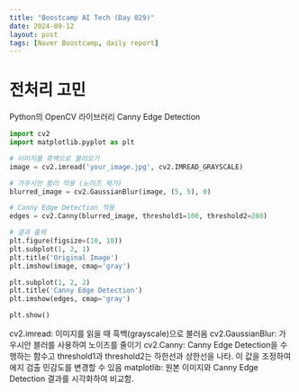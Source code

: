 ```yaml
---
title: "Boostcamp AI Tech (Day 029)"
date: 2024-09-12
layout: post
tags: [Naver Boostcamp, daily report]
---
```


# 전처리 고민
Python의 OpenCV 라이브러리 Canny Edge Detection
```python
import cv2
import matplotlib.pyplot as plt

# 이미지를 흑백으로 불러오기
image = cv2.imread('your_image.jpg', cv2.IMREAD_GRAYSCALE)

# 가우시안 블러 적용 (노이즈 제거)
blurred_image = cv2.GaussianBlur(image, (5, 5), 0)

# Canny Edge Detection 적용
edges = cv2.Canny(blurred_image, threshold1=100, threshold2=200)

# 결과 출력
plt.figure(figsize=(10, 10))
plt.subplot(1, 2, 1)
plt.title('Original Image')
plt.imshow(image, cmap='gray')

plt.subplot(1, 2, 2)
plt.title('Canny Edge Detection')
plt.imshow(edges, cmap='gray')

plt.show()
```
cv2.imread: 이미지를 읽을 때 흑백(grayscale)으로 불러옴
cv2.GaussianBlur: 가우시안 블러를 사용하여 노이즈를 줄이기
cv2.Canny: Canny Edge Detection을 수행하는 함수고 threshold1과 threshold2는 하한선과 상한선을 나타. 이 값을 조정하여 에지 검출 민감도를 변경할 수 있음
matplotlib: 원본 이미지와 Canny Edge Detection 결과를 시각화하여 비교함.
